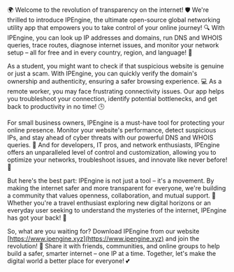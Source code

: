🌍 Welcome to the revolution of transparency on the internet! 🛡️ We're thrilled to introduce IPEngine, the ultimate open-source global networking utility app that empowers you to take control of your online journey! 🔍 With IPEngine, you can look up IP addresses and domains, run DNS and WHOIS queries, trace routes, diagnose internet issues, and monitor your network setup – all for free and in every country, region, and language! 📡

As a student, you might want to check if that suspicious website is genuine or just a scam. With IPEngine, you can quickly verify the domain's ownership and authenticity, ensuring a safer browsing experience. 💻 As a remote worker, you may face frustrating connectivity issues. Our app helps you troubleshoot your connection, identify potential bottlenecks, and get back to productivity in no time! 🕒

For small business owners, IPEngine is a must-have tool for protecting your online presence. Monitor your website's performance, detect suspicious IPs, and stay ahead of cyber threats with our powerful DNS and WHOIS queries. 💸 And for developers, IT pros, and network enthusiasts, IPEngine offers an unparalleled level of control and customization, allowing you to optimize your networks, troubleshoot issues, and innovate like never before! 🚀

But here's the best part: IPEngine is not just a tool – it's a movement. By making the internet safer and more transparent for everyone, we're building a community that values openness, collaboration, and mutual support. 🌈 Whether you're a travel enthusiast exploring new digital horizons or an everyday user seeking to understand the mysteries of the internet, IPEngine has got your back! 🌟

So, what are you waiting for? Download IPEngine from our website [https://www.ipengine.xyz](https://www.ipengine.xyz) and join the revolution! 🚀 Share it with friends, communities, and online groups to help build a safer, smarter internet – one IP at a time. Together, let's make the digital world a better place for everyone! 💕